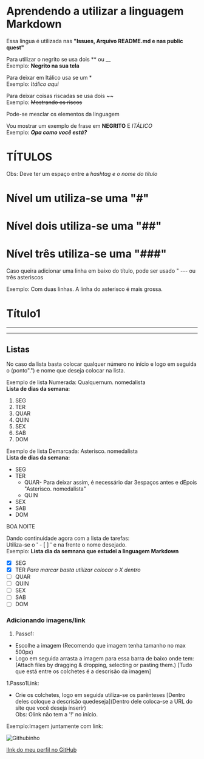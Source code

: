 # Aprendendo a utilizar a linguagem **Markdown**
Essa lingua é utilizada nas **"Issues, Arquivo README.md e nas public quest"**  

Para utilizar o negrito se usa dois **  ou __     
Exemplo: **Negrito na sua tela**  

Para deixar em Itálico usa se um *    
Exemplo: *Itálico aqui*

Para deixar coisas riscadas se usa dois ~~      
Exemplo: ~~Mostrando os riscos~~


Pode-se mesclar os elementos da linguagem     

Vou mostrar um exemplo de frase em **NEGRITO** E *ITÁLICO*          
Exemplo: __*Opa como você está?*__

# TÍTULOS 
Obs: Deve ter um espaço entre a *hashtag e o nome do título*


# Nível um utiliza-se uma "#"  
# Nível dois utiliza-se uma "##"    
# Nível três utiliza-se uma "###"  

Caso queira adicionar uma linha em baixo do título, pode ser usado " --- ou três asteriscos

Exemplo: Com duas linhas. A linha do asterisco é mais grossa.

# Título1
***
---   

## Listas  

No caso da lista basta colocar qualquer número no início e logo em seguida o (ponto".") e nome que deseja colocar na lista. 

Exemplo de lista Numerada: Qualquernum. nomedalista    
**Lista de dias da semana:**  

1. SEG
9. TER
9. QUAR
9. QUIN
9. SEX
9. SAB
9. DOM  

Exemplo de lista Demarcada: Asterisco. nomedalista    
**Lista de dias da semana:**

* SEG
* TER
   * QUAR- Para deixar assim, é necessário dar 3espaços antes e dEpois "Asterisco. nomedalista"
   * QUIN
* SEX
* SAB
* DOM

BOA NOITE

Dando continuidade agora com a lista de tarefas:   
Utiliza-se o  ' - [ ] ' e na frente o nome desejado.    
Exemplo: **Lista dia da semnana que estudei a linguagem Markdown**  
 - [x] SEG  
 - [X] TER *Para marcar basta utilizar colocar o X dentro*
 - [ ] QUAR
 - [ ] QUIN
 - [ ] SEX
 - [ ] SAB
 - [ ] DOM
 
 ### Adicionando imagens/link
 1. Passo1:
 * Escolhe a imagem (Recomendo que imagem tenha tamanho no max 500px)   
 * Logo em seguida arrasta a imagem para essa barra de baixo onde tem:   
   (Attach files by dragging & dropping, selecting or pasting them.)
      [Tudo que está entre os colchetes é a descrisão da imagem]  
      
 1.Passo1Link:
  * Crie os colchetes, logo em seguida utiliza-se os parênteses [Dentro deles coloque a descrisão quedeseja](Dentro dele coloca-se a URL do site que você deseja inserir)    
  Obs: Olink não tem a '!' no início.
  
 Exemplo:Imagem juntamente com link:    
 
 ![Githubinho](https://user-images.githubusercontent.com/119551499/207293107-028ea52e-0a35-42ff-ab85-2b8e695497eb.png) 
 
 [lInk do meu perfil no GitHub](https://github.com/AlexPRGG)
 
 
